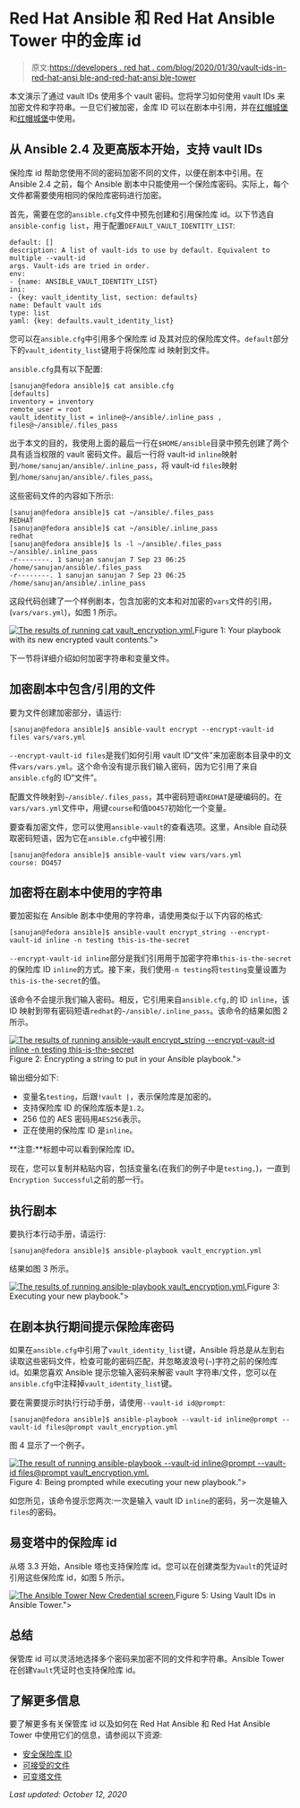 # Red Hat Ansible 和 Red Hat Ansible Tower 中的金库 id

> 原文:[https://developers . red hat . com/blog/2020/01/30/vault-ids-in-red-hat-ansi ble-and-red-hat-ansi ble-tower](https://developers.redhat.com/blog/2020/01/30/vault-ids-in-red-hat-ansible-and-red-hat-ansible-tower)

本文演示了通过 vault IDs 使用多个 vault 密码。您将学习如何使用 vault IDs 来加密文件和字符串。一旦它们被加密，金库 ID 可以在剧本中引用，并在[红帽城堡](https://www.ansible.com/)和[红帽城堡](https://www.ansible.com/products/tower)中使用。

## 从 Ansible 2.4 及更高版本开始，支持 vault IDs

保险库 id 帮助您使用不同的密码加密不同的文件，以便在剧本中引用。在 Ansible 2.4 之前，每个 Ansible 剧本中只能使用一个保险库密码。实际上，每个文件都需要使用相同的保险库密码进行加密。

首先，需要在您的`ansible.cfg`文件中预先创建和引用保险库 id。以下节选自`ansible-config list`，用于配置`DEFAULT_VAULT_IDENTITY_LIST`:

```
default: []
description: A list of vault-ids to use by default. Equivalent to multiple --vault-id
args. Vault-ids are tried in order.
env:
- {name: ANSIBLE_VAULT_IDENTITY_LIST}
ini:
- {key: vault_identity_list, section: defaults}
name: Default vault ids
type: list
yaml: {key: defaults.vault_identity_list}
```

您可以在`ansible.cfg`中引用多个保险库 id 及其对应的保险库文件。`default`部分下的`vault_identity_list`键用于将保险库 id 映射到文件。

`ansible.cfg`具有以下配置:

```
[sanujan@fedora ansible]$ cat ansible.cfg
[defaults]
inventory = inventory
remote_user = root
vault_identity_list = inline@~/ansible/.inline_pass , files@~/ansible/.files_pass
```

出于本文的目的，我使用上面的最后一行在`$HOME/ansible`目录中预先创建了两个具有适当权限的 vault 密码文件。最后一行将 vault-id `inline`映射到`/home/sanujan/ansible/.inline_pass`，将 vault-id `files`映射到`/home/sanujan/ansible/.files_pass`。

这些密码文件的内容如下所示:

```
[sanujan@fedora ansible]$ cat ~/ansible/.files_pass
REDHAT
[sanujan@fedora ansible]$ cat ~/ansible/.inline_pass
redhat
[sanujan@fedora ansible]$ ls -l ~/ansible/.files_pass ~/ansible/.inline_pass
-r--------. 1 sanujan sanujan 7 Sep 23 06:25 /home/sanujan/ansible/.files_pass
-r--------. 1 sanujan sanujan 7 Sep 23 06:25 /home/sanujan/ansible/.inline_pass
```

这段代码创建了一个样例剧本，包含加密的文本和对加密的`vars`文件的引用，(`vars/vars.yml`)，如图 1 所示。

[![The results of running cat vault_encryption.yml.](../Images/8bc4373e33ff7768ca74ef5415591c4f.png "Sample_Playbook_with_vault")](/sites/default/files/blog/2019/12/Sample_Playbook_with_vault.png)Figure 1: Your playbook with its new encrypted vault contents.">

下一节将详细介绍如何加密字符串和变量文件。

## **加密剧本中包含/引用的文件**

要为文件创建加密部分，请运行:

```
[sanujan@fedora ansible]$ ansible-vault encrypt --encrypt-vault-id files vars/vars.yml
```

`--encrypt-vault-id files`是我们如何引用 vault ID“文件”来加密剧本目录中的文件`vars/vars.yml`。这个命令没有提示我们输入密码，因为它引用了来自`ansible.cfg`的 ID“文件”。

配置文件映射到`~/ansible/.files_pass`，其中密码短语`REDHAT`是硬编码的。在`vars/vars.yml`文件中，用键`course`和值`DO457`初始化一个变量。

要查看加密文件，您可以使用`ansible-vault`的查看选项。这里，Ansible 自动获取密码短语，因为它在`ansible.cfg`中被引用:

```
[sanujan@fedora ansible]$ ansible-vault view vars/vars.yml 
course: DO457
```

## **加密将在剧本中使用的字符串**

要加密拟在 Ansible 剧本中使用的字符串，请使用类似于以下内容的格式:

```
[sanujan@fedora ansible]$ ansible-vault encrypt_string --encrypt-vault-id inline -n testing this-is-the-secret
```

`--encrypt-vault-id inline`部分是我们引用用于加密字符串`this-is-the-secret`的保险库 ID `inline`的方式。接下来，我们使用`-n testing`将`testing`变量设置为`this-is-the-secret`的值。

该命令不会提示我们输入密码。相反，它引用来自`ansible.cfg,`的 ID `inline`，该 ID 映射到带有密码短语`redhat`的`~/ansible/.inline_pass`。该命令的结果如图 2 所示。

[![The results of running ansible-vault encrypt_string --encrypt-vault-id inline -n testing this-is-the-secret](../Images/640d59b0cb7c820e0d3d8b373575eb87.png "encrypt_string_output")](/sites/default/files/blog/2019/12/encrypt_string_output.png)Figure 2: Encrypting a string to put in your Ansible playbook.">

输出细分如下:

*   变量名`testing`，后跟`!vault |`，表示保险库是加密的。
*   支持保险库 ID 的保险库版本是`1.2`。
*   256 位的 AES 密码用`AES256`表示。
*   正在使用的保险库 ID 是`inline`。

**注意:**标题中可以看到保险库 ID。

现在，您可以复制并粘贴内容，包括变量名(在我们的例子中是`testing,`)，一直到`Encryption Successful`之前的那一行。

## **执行剧本**

要执行本行动手册，请运行:

```
[sanujan@fedora ansible]$ ansible-playbook vault_encryption.yml
```

结果如图 3 所示。

[![The results of running ansible-playbook vault_encryption.yml.](../Images/6ce687772d2137a413a5ae76d8d7dfab.png "ansible_playbook_execution_output")](/sites/default/files/blog/2019/12/ansible_playbook_execution_output.png)Figure 3: Executing your new playbook.">

## **在剧本执行期间提示保险库密码**

如果在`ansible.cfg`中引用了`vault_identity_list`键，Ansible 将总是从左到右读取这些密码文件，检查可能的密码匹配，并忽略波浪号(`~`)字符之前的保险库 id。如果您喜欢 Ansible 提示您输入密码来解密 vault 字符串/文件，您可以在`ansible.cfg`中注释掉`vault_identity_list`键。

要在需要提示时执行行动手册，请使用`--vault-id id@prompt`:

```
[sanujan@fedora ansible]$ ansible-playbook --vault-id inline@prompt --vault-id files@prompt vault_encryption.yml
```

图 4 显示了一个例子。

[![The result of running ansible-playbook --vault-id inline@prompt --vault-id files@prompt vault_encryption.yml.](../Images/9152f12a81609d3f9c93343658b17241.png "Vault_Prompt_Password")](/sites/default/files/blog/2019/12/Vault_Prompt_Password.png)Figure 4: Being prompted while executing your new playbook.">

如您所见，该命令提示您两次:一次是输入 vault ID `inline`的密码，另一次是输入`files`的密码。

## **易变塔中的保险库 id**

从塔 3.3 开始，Ansible 塔也支持保险库 id。您可以在创建类型为`Vault`的凭证时引用这些保险库 id，如图 5 所示。

[![The Ansible Tower New Credential screen.](../Images/38196fcc493a767c91eda1b8edfaabd0.png "Vault_in_Tower")](/sites/default/files/blog/2019/12/Vault_in_Tower.png)Figure 5: Using Vault IDs in Ansible Tower.">

## **总结**

保管库 id 可以灵活地选择多个密码来加密不同的文件和字符串。Ansible Tower 在创建`Vault`凭证时也支持保险库 id。

## **了解更多信息**

要了解更多有关保管库 id 以及如何在 Red Hat Ansible 和 Red Hat Ansible Tower 中使用它们的信息，请参阅以下资源:

*   [安全保险库 ID](https://docs.ansible.com/ansible/latest/user_guide/vault.html#vault-ids-and-multiple-vault-passwords)
*   [可接受的文件](https://docs.ansible.com/ansible/latest/index.html)
*   [可变塔文件](https://docs.ansible.com/ansible-tower/)

*Last updated: October 12, 2020*
